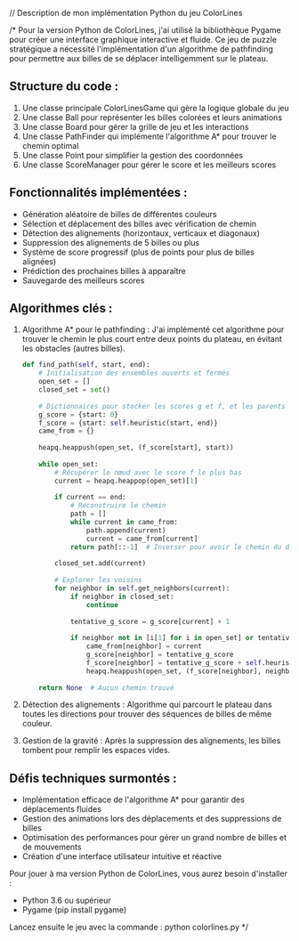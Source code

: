 // Description de mon implémentation Python du jeu ColorLines

/*
Pour la version Python de ColorLines, j'ai utilisé la bibliothèque Pygame pour créer une interface 
graphique interactive et fluide. Ce jeu de puzzle stratégique a nécessité l'implémentation d'un 
algorithme de pathfinding pour permettre aux billes de se déplacer intelligemment sur le plateau.

Structure du code :
-----------------
1. Une classe principale ColorLinesGame qui gère la logique globale du jeu
2. Une classe Ball pour représenter les billes colorées et leurs animations
3. Une classe Board pour gérer la grille de jeu et les interactions
4. Une classe PathFinder qui implémente l'algorithme A* pour trouver le chemin optimal
5. Une classe Point pour simplifier la gestion des coordonnées
6. Une classe ScoreManager pour gérer le score et les meilleurs scores

Fonctionnalités implémentées :
---------------------------
- Génération aléatoire de billes de différentes couleurs
- Sélection et déplacement des billes avec vérification de chemin
- Détection des alignements (horizontaux, verticaux et diagonaux)
- Suppression des alignements de 5 billes ou plus
- Système de score progressif (plus de points pour plus de billes alignées)
- Prédiction des prochaines billes à apparaître
- Sauvegarde des meilleurs scores

Algorithmes clés :
---------------
1. Algorithme A* pour le pathfinding : J'ai implémenté cet algorithme pour trouver le chemin 
   le plus court entre deux points du plateau, en évitant les obstacles (autres billes).
   
   ```python
   def find_path(self, start, end):
       # Initialisation des ensembles ouverts et fermés
       open_set = []
       closed_set = set()
       
       # Dictionnaires pour stocker les scores g et f, et les parents
       g_score = {start: 0}
       f_score = {start: self.heuristic(start, end)}
       came_from = {}
       
       heapq.heappush(open_set, (f_score[start], start))
       
       while open_set:
           # Récupérer le nœud avec le score f le plus bas
           current = heapq.heappop(open_set)[1]
           
           if current == end:
               # Reconstruire le chemin
               path = []
               while current in came_from:
                   path.append(current)
                   current = came_from[current]
               return path[::-1]  # Inverser pour avoir le chemin du début à la fin
           
           closed_set.add(current)
           
           # Explorer les voisins
           for neighbor in self.get_neighbors(current):
               if neighbor in closed_set:
                   continue
                   
               tentative_g_score = g_score[current] + 1
               
               if neighbor not in [i[1] for i in open_set] or tentative_g_score < g_score.get(neighbor, float('inf')):
                   came_from[neighbor] = current
                   g_score[neighbor] = tentative_g_score
                   f_score[neighbor] = tentative_g_score + self.heuristic(neighbor, end)
                   heapq.heappush(open_set, (f_score[neighbor], neighbor))
       
       return None  # Aucun chemin trouvé
   ```

2. Détection des alignements : Algorithme qui parcourt le plateau dans toutes les directions 
   pour trouver des séquences de billes de même couleur.

3. Gestion de la gravité : Après la suppression des alignements, les billes tombent pour remplir 
   les espaces vides.

Défis techniques surmontés :
-------------------------
- Implémentation efficace de l'algorithme A* pour garantir des déplacements fluides
- Gestion des animations lors des déplacements et des suppressions de billes
- Optimisation des performances pour gérer un grand nombre de billes et de mouvements
- Création d'une interface utilisateur intuitive et réactive

Pour jouer à ma version Python de ColorLines, vous aurez besoin d'installer :
- Python 3.6 ou supérieur
- Pygame (pip install pygame)

Lancez ensuite le jeu avec la commande : python colorlines.py
*/
